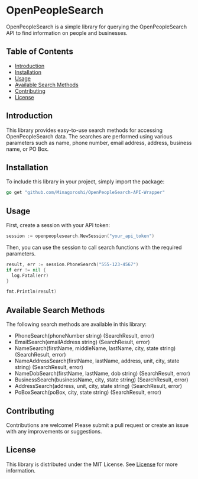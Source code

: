 # OpenPeopleSearch

OpenPeopleSearch is a simple library for querying the OpenPeopleSearch API to find information on people and businesses.

## Table of Contents
- [Introduction](#introduction)
- [Installation](#installation)
- [Usage](#usage)
- [Available Search Methods](#available-search-methods)
- [Contributing](#contributing)
- [License](#license)

## Introduction
This library provides easy-to-use search methods for accessing OpenPeopleSearch data. The searches are performed using various parameters such as name, phone number, email address, address, business name, or PO Box.

## Installation
To include this library in your project, simply import the package:
```go
go get "github.com/Minagoroshi/OpenPeopleSearch-API-Wrapper"
```

## Usage
First, create a session with your API token:
```go
session := openpeoplesearch.NewSession("your_api_token")
```
Then, you can use the session to call search functions with the required parameters.
```go
result, err := session.PhoneSearch("555-123-4567")
if err != nil {
  log.Fatal(err)
}

fmt.Println(result)
```


## Available Search Methods
The following search methods are available in this library:
- PhoneSearch(phoneNumber string) (SearchResult, error)
- EmailSearch(emailAddress string) (SearchResult, error)
- NameSearch(firstName, middleName, lastName, city, state string) (SearchResult, error)
- NameAddressSearch(firstName, lastName, address, unit, city, state string) (SearchResult, error)
- NameDobSearch(firstName, lastName, dob string) (SearchResult, error)
- BusinessSearch(businessName, city, state string) (SearchResult, error)
- AddressSearch(address, unit, city, state string) (SearchResult, error)
- PoBoxSearch(poBox, city, state string) (SearchResult, error)

## Contributing
Contributions are welcome! Please submit a pull request or create an issue with any improvements or suggestions.

## License
This library is distributed under the MIT License. See [License](LICENSE) for more information.

